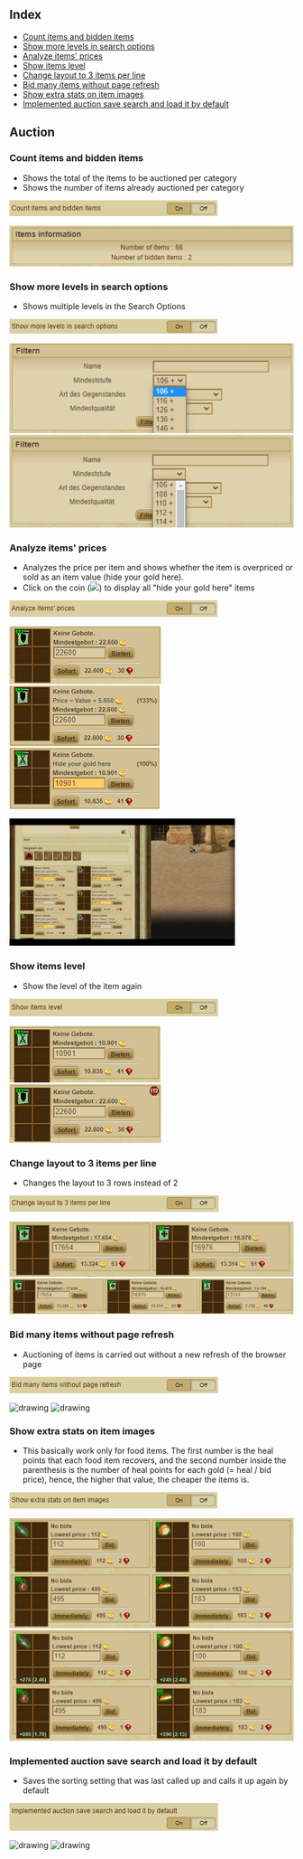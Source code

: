 ## Index
- [Count items and bidden items](Documentation%20Auction.md#count-items-and-bidden-items)
- [Show more levels in search options](Documentation%20Auction.md#show-more-levels-in-search-options)
- [Analyze items' prices](Documentation%20Auction.md#analyze-items-prices)
- [Show items level](Documentation%20Auction.md#show-items-level)
- [Change layout to 3 items per line](Documentation%20Auction.md#change-layout-to-3-items-per-line)
- [Bid many items without page refresh](Documentation%20Auction.md#bid-many-items-without-page-refresh)
- [Show extra stats on item images](Documentation%20Auction.md#show-extra-stats-on-item-images)
- [Implemented auction save search and load it by default](Documentation%20Auction.md#implemented-auction-save-search-and-load-it-by-default)

## Auction
### Count items and bidden items
- Shows the total of the items to be auctioned per category
- Shows the number of items already auctioned per category

![Count Items and Bidden Items](Pictures/Auction/Count_Items_And_Bidden_Items.png)

![Count Items and Bidden Items Y](Pictures/Auction/Count_Items_And_Bidden_Items_Y.png)

### Show more levels in search options
- Shows multiple levels in the Search Options

![Show More Levels Search Options](Pictures/Auction/Show_More_Levels_Search_Options.png)

![Show More Levels Search Options N](Pictures/Auction/Show_More_Levels_Search_Options_N.png)
![Show More Levels Search Options Y](Pictures/Auction/Show_More_Levels_Search_Options_Y.png)

### Analyze items' prices
- Analyzes the price per item and shows whether the item is overpriced or sold as an item value (hide your gold here).
- Click on the coin (<img src="https://github.com/DinoDevs/GladiatusCrazyAddon/blob/master/source/core/resources/icons/coin.png"/>) to display all "hide your gold here" items

![Analyze Items Prices](Pictures/Auction/Analyze_Items_Prices.png)

![Analyze Items Prices N](Pictures/Auction/Analyze_Items_Prices_N.png)
![Analyze Items Prices Y](Pictures/Auction/Analyze_Items_Prices_Y.png)
![Analyze Items Prices Y](Pictures/Auction/Analyze_Items_Prices_YY.png)

<img src="Pictures/Auction/Analyze_Items_Prices_YYY.gif" alt="drawing" width="400"/>

### Show items level
- Show the level of the item again

![Show Items Level](Pictures/Auction/Show_Items_Level.png)

![Show Items Level N](Pictures/Auction/Show_Items_Level_N.png)
![Show Items Level Y](Pictures/Auction/Show_Items_Level_Y.png)

### Change layout to 3 items per line
- Changes the layout to 3 rows instead of 2

![Change Layout 3 Items per Line](Pictures/Auction/Change_Layout_3_Items_per_Line.png)

![Change Layout 3 Items per Line N](Pictures/Auction/Change_Layout_3_Items_per_Line_N.png)
![Change Layout 3 Items per Line Y](Pictures/Auction/Change_Layout_3_Items_per_Line_Y.png)

### Bid many items without page refresh
- Auctioning of items is carried out without a new refresh of the browser page

![Bid Items Without Page Refresh](Pictures/Auction/Bid_Items_Without_Page_Refresh.png)

<img src="Pictures/Auction/Bid_Items_Without_Page_Refresh_N.gif" alt="drawing" width="400"/> <img src="Pictures/Auction/Bid_Items_Without_Page_Refresh_Y.gif" alt="drawing" width="400"/>

### Show extra stats on item images
- This basically work only for food items. The first number is the heal points that each food item recovers, and the second number inside the parenthesis is the number of heal points for each gold (= heal / bid price), hence, the higher that value, the cheaper the items is.

![Show Extra Stats Item Images](Pictures/Auction/Show_Extra_Stats_Item_Images.png)

![Show Extra Stats Item Images](Pictures/Auction/Show_Extra_Stats_Item_Images_N.png) ![Show Extra Stats Item Images](Pictures/Auction/Show_Extra_Stats_Item_Images_Y.png)

### Implemented auction save search and load it by default
- Saves the sorting setting that was last called up and calls it up again by default

![Implemented Auction Save Defauld](Pictures/Auction/Implemented_Auction_Save_Default.png)

<img src="Pictures/Auction/Implemented_Auction_Save_Default_N.gif" alt="drawing" width="400"/> <img src="Pictures/Auction/Implemented_Auction_Save_Default_Y.gif" alt="drawing" width="400"/>
